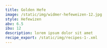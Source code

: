 ```yaml
---
title: Golden Hefe
image: /static/img/widmer-hefeweizen-12.jpg
style: Hefewizen
abv: 6.5
ibu: 12
description: lorem ipsum dolor sit amet
recipe_export: /static/img/recipes-1-.xml
---
```

